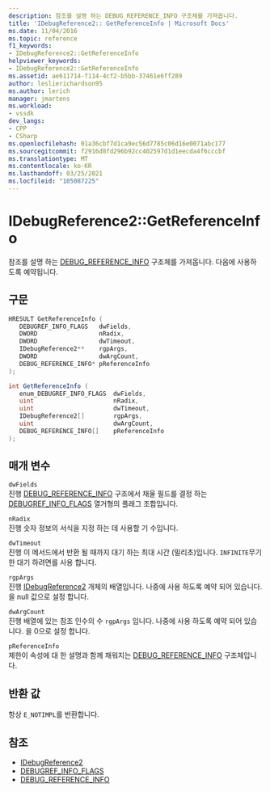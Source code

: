 ```yaml
---
description: 참조를 설명 하는 DEBUG_REFERENCE_INFO 구조체를 가져옵니다.
title: 'IDebugReference2:: GetReferenceInfo | Microsoft Docs'
ms.date: 11/04/2016
ms.topic: reference
f1_keywords:
- IDebugReference2::GetReferenceInfo
helpviewer_keywords:
- IDebugReference2::GetReferenceInfo
ms.assetid: ae611714-f114-4cf2-b5bb-37461e6ff289
author: leslierichardson95
ms.author: lerich
manager: jmartens
ms.workload:
- vssdk
dev_langs:
- CPP
- CSharp
ms.openlocfilehash: 01a36cbf7d1ca9ec56d7785c06d16e0071abc177
ms.sourcegitcommit: f2916d8fd296b92cc402597d1d1eecda4f6cccbf
ms.translationtype: MT
ms.contentlocale: ko-KR
ms.lasthandoff: 03/25/2021
ms.locfileid: "105087225"
---
```

# <a name="idebugreference2getreferenceinfo"></a>IDebugReference2::GetReferenceInfo
참조를 설명 하는 [DEBUG_REFERENCE_INFO](../../../extensibility/debugger/reference/debug-reference-info.md) 구조체를 가져옵니다. 다음에 사용하도록 예약됩니다.

## <a name="syntax"></a>구문

```cpp
HRESULT GetReferenceInfo ( 
   DEBUGREF_INFO_FLAGS   dwFields,
   DWORD                 nRadix,
   DWORD                 dwTimeout,
   IDebugReference2**    rgpArgs,
   DWORD                 dwArgCount,
   DEBUG_REFERENCE_INFO* pReferenceInfo
);
```

```csharp
int GetReferenceInfo ( 
   enum_DEBUGREF_INFO_FLAGS  dwFields,
   uint                      nRadix,
   uint                      dwTimeout,
   IDebugReference2[]        rgpArgs,
   uint                      dwArgCount,
   DEBUG_REFERENCE_INFO[]    pReferenceInfo
);
```

## <a name="parameters"></a>매개 변수
`dwFields`\
진행 [DEBUG_REFERENCE_INFO](../../../extensibility/debugger/reference/debug-reference-info.md) 구조에서 채울 필드를 결정 하는 [DEBUGREF_INFO_FLAGS](../../../extensibility/debugger/reference/debugref-info-flags.md) 열거형의 플래그 조합입니다.

`nRadix`\
진행 숫자 정보의 서식을 지정 하는 데 사용할 기 수입니다.

`dwTimeout`\
진행 이 메서드에서 반환 될 때까지 대기 하는 최대 시간 (밀리초)입니다. `INFINITE`무기한 대기 하려면를 사용 합니다.

`rgpArgs`\
진행 [IDebugReference2](../../../extensibility/debugger/reference/idebugreference2.md) 개체의 배열입니다. 나중에 사용 하도록 예약 되어 있습니다. 을 null 값으로 설정 합니다.

`dwArgCount`\
진행 배열에 있는 참조 인수의 수 `rgpArgs` 입니다. 나중에 사용 하도록 예약 되어 있습니다. 을 0으로 설정 합니다.

`pReferenceInfo`\
제한이 속성에 대 한 설명과 함께 채워지는 [DEBUG_REFERENCE_INFO](../../../extensibility/debugger/reference/debug-reference-info.md) 구조체입니다.

## <a name="return-value"></a>반환 값
 항상 `E_NOTIMPL`를 반환합니다.

## <a name="see-also"></a>참조
- [IDebugReference2](../../../extensibility/debugger/reference/idebugreference2.md)
- [DEBUGREF_INFO_FLAGS](../../../extensibility/debugger/reference/debugref-info-flags.md)
- [DEBUG_REFERENCE_INFO](../../../extensibility/debugger/reference/debug-reference-info.md)
